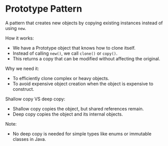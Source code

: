 # Prototype Pattern

A pattern that creates new objects by copying existing instances instead of using `new`.

How it works:
- We have a Prototype object that knows how to clone itself.
- Instead of calling `new()`, we call `clone()` or `copy()`.
- This returns a copy that can be modified without affecting the original.

Why we need it:
- To efficiently clone complex or heavy objects.
- To avoid expensive object creation when the object is expensive to construct.

Shallow copy VS deep copy:
- Shallow copy copies the object, but shared references remain.
- Deep copy copies the object and its internal objects.

Note:
- No deep copy is needed for simple types like enums or immutable classes in Java.
